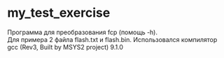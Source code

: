 # my_test_exercise
Программа для преобразования fcp (помощь -h).  
Для примера 2 файла flash.txt и flash.bin. 
Использовался компилятор gcc (Rev3, Built by MSYS2 project) 9.1.0
